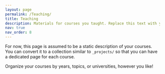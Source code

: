 ```yaml
---
layout: page
permalink: /Teaching/
title: Teaching
description: Materials for courses you taught. Replace this text with your description.
nav: true
nav_order: 8
---
```

For now, this page is assumed to be a static description of your courses. You can convert it to a collection similar to `_projects/` so that you can have a dedicated page for each course.

Organize your courses by years, topics, or universities, however you like!
